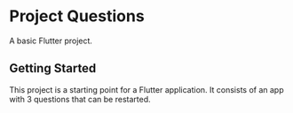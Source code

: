 # Project Questions

A basic Flutter project.

## Getting Started

This project is a starting point for a Flutter application.
It consists of an app with 3 questions that can be restarted.
